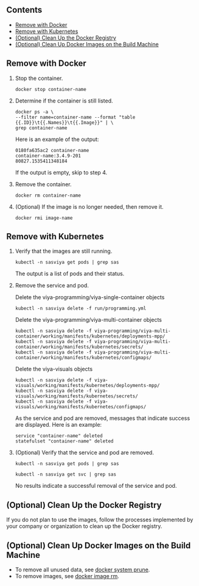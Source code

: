 ## Contents

- [Remove with Docker](#remove-with-docker)
- [Remove with Kubernetes](#remove-with-kubernetes)
- [(Optional) Clean Up the Docker Registry](#optional-clean-up-the-docker-registry)
- [(Optional) Clean Up Docker Images on the Build Machine](#optional-clean-up-docker-images-on-the-build-machine)

## Remove with Docker

1. Stop the container.

    `docker stop container-name`

2. Determine if the container is still listed.

    ```
    docker ps -a \
    --filter name=container-name --format "table {{.ID}}\t{{.Names}}\t{{.Image}}" | \
    grep container-name
    ```

    Here is an example of the output:

    ```
    0180fa635ac2 container-name
    container-name:3.4.9-201
    80827.1535411348184
    ```
    If the output is empty, skip to step 4.

3. Remove the container.

    `docker rm container-name`

4. (Optional) If the image is no longer needed, then remove it.

    `docker rmi image-name`

## Remove with Kubernetes

1. Verify that the images are still running.

    `kubectl -n sasviya get pods | grep sas`

    The output is a list of pods and their status.

2. Remove the service and pod.

    Delete the viya-programming/viya-single-container objects

    ```
    kubectl -n sasviya delete -f run/programming.yml
    ```

    Delete the viya-programming/viya-multi-container objects

    ```
    kubectl -n sasviya delete -f viya-programming/viya-multi-container/working/manifests/kubernetes/deployments-mpp/
    kubectl -n sasviya delete -f viya-programming/viya-multi-container/working/manifests/kubernetes/secrets/
    kubectl -n sasviya delete -f viya-programming/viya-multi-container/working/manifests/kubernetes/configmaps/
    ```

    Delete the viya-visuals objects

    ```
    kubectl -n sasviya delete -f viya-visuals/working/manifests/kubernetes/deployments-mpp/
    kubectl -n sasviya delete -f viya-visuals/working/manifests/kubernetes/secrets/
    kubectl -n sasviya delete -f viya-visuals/working/manifests/kubernetes/configmaps/
    ```

    As the service and pod are removed, messages that indicate success are displayed. Here is an example:

    ```
    service "container-name" deleted
    statefulset "container-name" deleted
    ```

3. (Optional) Verify that the service and pod are removed.

    `kubectl -n sasviya get pods | grep sas`
    
    `kubectl -n sasviya get svc | grep sas`

    No results indicate a successful removal of the service and pod.

## (Optional) Clean Up the Docker Registry

If you do not plan to use the images, follow the processes implemented by your company or organization to clean up the Docker registry.

## (Optional) Clean Up Docker Images on the Build Machine

- To remove all unused data, see [docker system prune](https://docs.docker.com/engine/reference/commandline/system_prune/).
- To remove images, see [docker image rm](https://docs.docker.com/engine/reference/commandline/image_rm/).